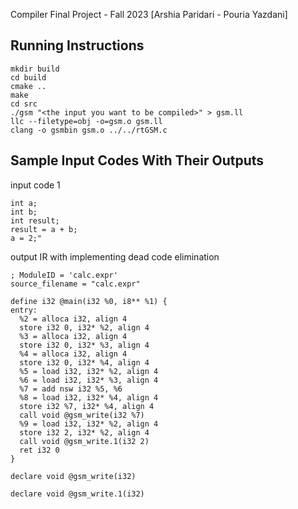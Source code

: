 Compiler Final Project - Fall 2023
[Arshia Paridari - Pouria Yazdani]

## Running Instructions
```
mkdir build
cd build
cmake ..
make
cd src
./gsm "<the input you want to be compiled>" > gsm.ll
llc --filetype=obj -o=gsm.o gsm.ll
clang -o gsmbin gsm.o ../../rtGSM.c
```
## Sample Input Codes With Their Outputs
input code 1
```
int a;
int b;
int result;
result = a + b;
a = 2;"
```
output IR with implementing dead code elimination
```
; ModuleID = 'calc.expr'
source_filename = "calc.expr"

define i32 @main(i32 %0, i8** %1) {
entry:
  %2 = alloca i32, align 4
  store i32 0, i32* %2, align 4
  %3 = alloca i32, align 4
  store i32 0, i32* %3, align 4
  %4 = alloca i32, align 4
  store i32 0, i32* %4, align 4
  %5 = load i32, i32* %2, align 4
  %6 = load i32, i32* %3, align 4
  %7 = add nsw i32 %5, %6
  %8 = load i32, i32* %4, align 4
  store i32 %7, i32* %4, align 4
  call void @gsm_write(i32 %7)
  %9 = load i32, i32* %2, align 4
  store i32 2, i32* %2, align 4
  call void @gsm_write.1(i32 2)
  ret i32 0
}

declare void @gsm_write(i32)

declare void @gsm_write.1(i32)
```
